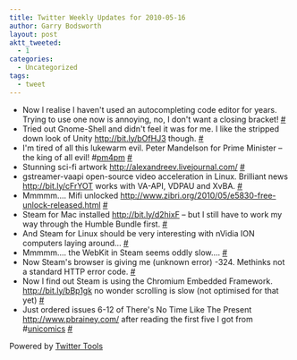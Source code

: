 ```yaml
---
title: Twitter Weekly Updates for 2010-05-16
author: Garry Bodsworth
layout: post
aktt_tweeted:
  - 1
categories:
  - Uncategorized
tags:
  - tweet
---
```

<ul class="aktt_tweet_digest">
  <li>
    Now I realise I haven't used an autocompleting code editor for years. Trying to use one now is annoying, no, I don't want a closing bracket! <a href="http://twitter.com/garrybodsworth/statuses/13674357910" class="aktt_tweet_time">#</a>
  </li>
  <li>
    Tried out Gnome-Shell and didn't feel it was for me. I like the stripped down look of Unity <a href="http://bit.ly/bOfHJ3" rel="nofollow">http://bit.ly/bOfHJ3</a> though. <a href="http://twitter.com/garrybodsworth/statuses/13731950111" class="aktt_tweet_time">#</a>
  </li>
  <li>
    I'm tired of all this lukewarm evil. Peter Mandelson for Prime Minister &#8211; the king of all evil! #<a href="http://search.twitter.com/search?q=%23pm4pm" class="aktt_hashtag">pm4pm</a> <a href="http://twitter.com/garrybodsworth/statuses/13741772794" class="aktt_tweet_time">#</a>
  </li>
  <li>
    Stunning sci-fi artwork <a href="http://alexandreev.livejournal.com/" rel="nofollow">http://alexandreev.livejournal.com/</a> <a href="http://twitter.com/garrybodsworth/statuses/13743735494" class="aktt_tweet_time">#</a>
  </li>
  <li>
    gstreamer-vaapi open-source video acceleration in Linux. Brilliant news <a href="http://bit.ly/cFrYOT" rel="nofollow">http://bit.ly/cFrYOT</a> works with VA-API, VDPAU and XvBA. <a href="http://twitter.com/garrybodsworth/statuses/13744104591" class="aktt_tweet_time">#</a>
  </li>
  <li>
    Mmmmm&#8230;. Mifi unlocked <a href="http://www.zibri.org/2010/05/e5830-free-unlock-released.html" rel="nofollow">http://www.zibri.org/2010/05/e5830-free-unlock-released.html</a> <a href="http://twitter.com/garrybodsworth/statuses/13747036867" class="aktt_tweet_time">#</a>
  </li>
  <li>
    Steam for Mac installed <a href="http://bit.ly/d2hixF" rel="nofollow">http://bit.ly/d2hixF</a> &#8211; but I still have to work my way through the Humble Bundle first. <a href="http://twitter.com/garrybodsworth/statuses/13868617810" class="aktt_tweet_time">#</a>
  </li>
  <li>
    And Steam for Linux should be very interesting with nVidia ION computers laying around&#8230; <a href="http://twitter.com/garrybodsworth/statuses/13869081424" class="aktt_tweet_time">#</a>
  </li>
  <li>
    Mmmmm&#8230;. the WebKit in Steam seems oddly slow&#8230;. <a href="http://twitter.com/garrybodsworth/statuses/13870050423" class="aktt_tweet_time">#</a>
  </li>
  <li>
    Now Steam's browser is giving me (unknown error) -324. Methinks not a standard HTTP error code. <a href="http://twitter.com/garrybodsworth/statuses/13870629676" class="aktt_tweet_time">#</a>
  </li>
  <li>
    Now I find out Steam is using the Chromium Embedded Framework. <a href="http://bit.ly/bBp1gk" rel="nofollow">http://bit.ly/bBp1gk</a> no wonder scrolling is slow (not optimised for that yet) <a href="http://twitter.com/garrybodsworth/statuses/13907295826" class="aktt_tweet_time">#</a>
  </li>
  <li>
    Just ordered issues 6-12 of There's No Time Like The Present <a href="http://www.pbrainey.com/" rel="nofollow">http://www.pbrainey.com/</a> after reading the first five I got from #<a href="http://search.twitter.com/search?q=%23unicomics" class="aktt_hashtag">unicomics</a> <a href="http://twitter.com/garrybodsworth/statuses/13933891337" class="aktt_tweet_time">#</a>
  </li>
</ul>

<p class="aktt_credit">
  Powered by <a href="http://alexking.org/projects/wordpress">Twitter Tools</a>
</p>